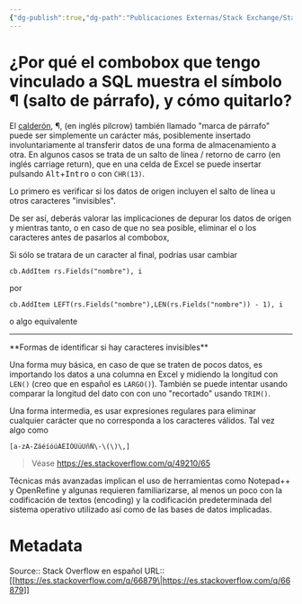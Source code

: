 ```yaml
---
{"dg-publish":true,"dg-path":"Publicaciones Externas/Stack Exchange/Stack Overflow en español/es.stackoverflow.com-66879.md","permalink":"/publicaciones-externas/stack-exchange/stack-overflow-en-espanol/es-stackoverflow-com-66879/","title":"¿Por qué el combobox que tengo vinculado a SQL muestra el símbolo ¶ (salto de párrafo), y cómo quitarlo?","hide":true,"noteIcon":"\"0\"","created":"2024-04-03T12:49:10.679-06:00","updated":"2024-04-05T16:43:50.452-06:00"}
---
```


# ¿Por qué el combobox que tengo vinculado a SQL muestra el símbolo ¶ (salto de párrafo), y cómo quitarlo?

El [calderón][1], ¶, (en inglés pilcrow) también llamado "marca de párrafo" puede ser simplemente un carácter más, posiblemente insertado involuntariamente al transferir datos de una forma de almacenamiento a otra. En algunos casos se trata de un salto de línea / retorno de carro (en inglés carriage return), que en una celda de Excel se puede insertar pulsando <kbd>Alt</kbd>+<kbd>Intro</kbd> o con `CHR(13)`.

Lo primero es verificar si los datos de origen incluyen el salto de línea u otros caracteres "invisibles". 

De ser así, deberás valorar las implicaciones de depurar los datos de origen y mientras tanto, o en caso de que no sea posible, eliminar el o los caracteres  antes de pasarlos al combobox, 

Si sólo se tratara de un caracter al final, podrías usar cambiar

    cb.AddItem rs.Fields("nombre"), i

por

    cb.AddItem LEFT(rs.Fields("nombre"),LEN(rs.Fields("nombre")) - 1), i

o algo equivalente

<hr>
**Formas de identificar si hay caracteres invisibles**

Una forma muy básica, en caso de que se traten de pocos datos, es importando los datos a una columna en Excel y midiendo la longitud con `LEN()` (creo que en español es `LARGO()`). También se puede intentar usando comparar la longitud del dato con con uno "recortado" usando `TRIM()`.

Una forma intermedia, es usar expresiones regulares para eliminar cualquier carácter que no corresponda a los caracteres válidos. Tal vez algo como

    [a-zA-ZáéíóúÁÉÍÓÚüUñÑ\-\(\)\,]

> Véase https://es.stackoverflow.com/q/49210/65

Técnicas más avanzadas implican el uso de herramientas como Notepad++ y OpenRefine y algunas requieren familiarizarse, al menos un poco con la codificación de textos (encoding) y la codificación predeterminada del sistema operativo utilizado así como de las bases de datos implicadas.


  [1]: https://es.wikipedia.org/wiki/Calder%C3%B3n_(tipograf%C3%ADa)

# Metadata
Source:: Stack Overflow en español
URL:: [[https://es.stackoverflow.com/q/66879\|https://es.stackoverflow.com/q/66879]]

